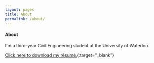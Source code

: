 ```yaml
---
layout: pages
title: About
permalink: /about/
---
```


#### About
I'm a third-year Civil Engineering student at the University of Waterloo.

[Click here to download my résumé.](/siteResume.pdf){:target="_blank"}

<!---
Outside of school and the [unending job search](https://www.youtube.com/watch?v=UGzpqlSR0sQ){:target="_blank"}, I enjoy [cooking](/collage.png), playing a weird variety of video games, and adding random bits of HTML/&#8203;CSS/&#8203;JS to perfectly good website templates.
--->
